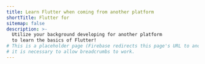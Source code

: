 ```yaml
---
title: Learn Flutter when coming from another platform
shortTitle: Flutter for
sitemap: false
description: >-
  Utilize your background developing for another platform
  to learn the basics of Flutter!
# This is a placeholder page (Firebase redirects this page's URL to another);
# it is necessary to allow breadcrumbs to work.
---
```


